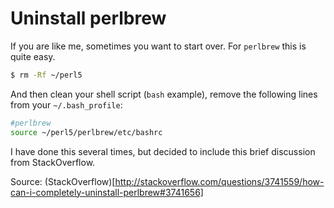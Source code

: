 # Uninstall perlbrew

If you are like me, sometimes you want to start over. For `perlbrew` this is quite easy. 

```bash
$ rm -Rf ~/perl5
```

And then clean your shell script (`bash` example), remove the following lines from your `~/.bash_profile`:

```bash
#perlbrew
source ~/perl5/perlbrew/etc/bashrc
```

I have done this several times, but decided to include this brief discussion from StackOverflow.

Source: (StackOverflow)[http://stackoverflow.com/questions/3741559/how-can-i-completely-uninstall-perlbrew#3741656]